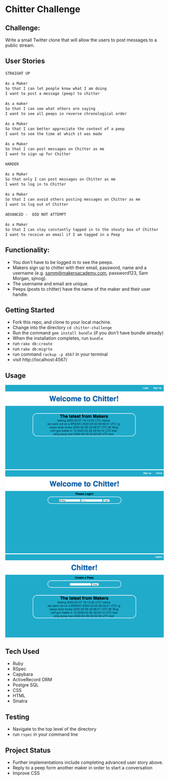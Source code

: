 # Chitter Challenge


## Challenge:


Write a small Twitter clone that will allow the users to post messages to a public stream.

## User Stories


```
STRAIGHT UP

As a Maker
So that I can let people know what I am doing  
I want to post a message (peep) to chitter

As a maker
So that I can see what others are saying  
I want to see all peeps in reverse chronological order

As a Maker
So that I can better appreciate the context of a peep
I want to see the time at which it was made

As a Maker
So that I can post messages on Chitter as me
I want to sign up for Chitter

HARDER

As a Maker
So that only I can post messages on Chitter as me
I want to log in to Chitter

As a Maker
So that I can avoid others posting messages on Chitter as me
I want to log out of Chitter

ADVANCED -  DID NOT ATTEMPT

As a Maker
So that I can stay constantly tapped in to the shouty box of Chitter
I want to receive an email if I am tagged in a Peep
```
## Functionality:

* You don't have to be logged in to see the peeps.
* Makers sign up to chitter with their email, password, name and a username (e.g. samm@makersacademy.com, password123, Sam Morgan, sjmog).
* The username and email are unique.
* Peeps (posts to chitter) have the name of the maker and their user handle.

## Getting Started ##

- Fork this repo, and clone to your local machine.
- Change into the directory `cd chitter-challenge`
- Run the command  `gem install bundle` (if you don't have bundle already)
- When the installation completes, run `bundle`
- run `rake db:create`
- run `rake db:migrte`
- run command `rackup -p 4567` in your terminal
- visit http://localhost:4567/

## Usage 

![Chitter](/images/Home.png "Home")
![Chitter](/images/Login.png "Login")
![Chitter](/images/Loggedin.png "Loggedin")


## Tech Used ##
- Ruby
- RSpec
- Capybara
- ActiveRecord ORM
- Postgre SQL
- CSS
- HTML
- Sinatra

## Testing ##

- Navigate to the top level of the directory
- run `rspec` in your command line


## Project Status
- Further implementations include completing advanced user story above. 
- Reply to a peep form another maker in order to start a conversation 
- Improve CSS 


